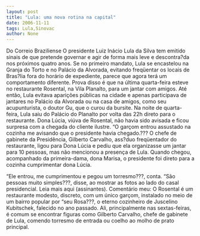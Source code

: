 ```yaml
---
layout: post
title: "Lula: uma nova rotina na capital"
date: 2006-11-11
tags: Lula,Sinovac
author: None
---
```

Do Correio Braziliense
O presidente Luiz Inácio Lula da Silva tem emitido sinais de que pretende governar e agir de forma mais leve e descontra?da nos próximos quatro anos. 
Se no primeiro mandato, Lula se encastelou na Granja do Torto e no Palácio da Alvorada, evitando freqüentar os locais de Bras?lia fora do horário de expediente, parece que agora terá um comportamento diferente. 
Prova disso é que na última quarta-feira esteve no restaurante Rosental, na Vila Planalto, para um jantar com amigos. 
Até então, Lula evitava aparições públicas na cidade e apenas participava de jantares no Palácio da Alvorada ou na casa de amigos, como seu acupunturista, o doutor Gu, que o curou da bursite. 
Na noite de quarta-feira, Lula saiu do Palácio do Planalto por volta das 22h direto para o restaurante. 
Dona Lúcia, viúva de Rosental, não havia sido avisada e ficou surpresa com a chegada do cliente ilustre. “O garçom entrou assustado na cozinha me avisando que o presidente havia chegado.??? 
O chefe de gabinete da Presidência, Gilberto Carvalho, ass?duo freqüentador do restaurante, ligou para Dona Lúcia e pediu que ela organizasse um jantar para 10 pessoas, mas não mencionou a presença de Lula. 
Quando chegou, acompanhado da primeira-dama, dona Marisa, o presidente foi direto para a cozinha cumprimentar dona Lúcia.
 
“Ele entrou, me cumprimentou e pegou um torresmo???, conta. “São pessoas muito simples???, disse, ao mostrar as fotos ao lado do casal presidencial.
Leia mais aqui (assinantes).
Comentário meu:
O Rosental é um restaurante modesto, discreto, com um único garçom, instalado no meio de um bairro popular por “seu Rosa???, o eterno cozinheiro de Juscelino Kubitschek, falecido no ano passado.
Ali, principalmente nas sextas-feiras, é comum se encontrar figuras como Gilberto Carvalho, chefe de gabinete de Lula, comendo torresmo de entrada ou coelho ao molho de prato principal. 